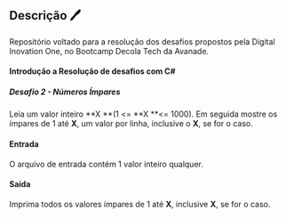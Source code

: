 ## Descrição :pen: 

Repositório voltado para a resolução dos desafios propostos pela Digital Inovation One, no Bootcamp Decola Tech da Avanade.



#### **Introdução a Resolução de desafios  com C#**



##### Desafio 2 - Números Ímpares



Leia um valor inteiro **X **(1 <= **X **<= 1000). Em seguida mostre os ímpares de 1 até **X**, um valor por linha, inclusive o **X**, se for o caso.

#### Entrada

O arquivo de entrada contém 1 valor inteiro qualquer.

#### Saída

Imprima todos os valores ímpares de 1 até **X**, inclusive **X**, se for o caso.